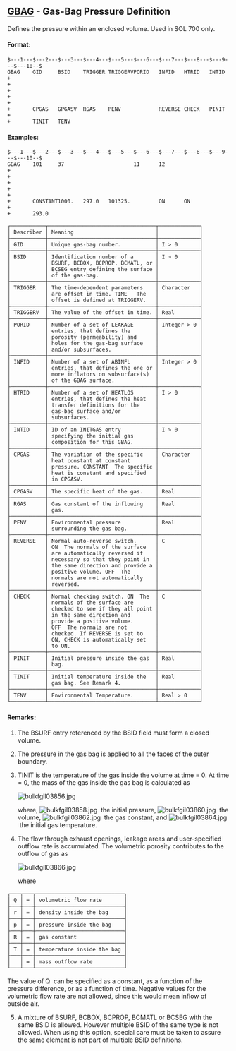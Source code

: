 ## [GBAG](https://nexus.hexagon.com/documentationcenter/bundle/MSC_Nastran_2022.4/page/Nastran_Combined_Book/qrg/bulkfgil/TOC.GBAG.xhtml) - Gas-Bag Pressure Definition

Defines the pressure within an enclosed volume. Used in SOL 700 only.

#### Format:

```nastran
$---1---$---2---$---3---$---4---$---5---$---6---$---7---$---8---$---9---$---10--$
GBAG    GID     BSID    TRIGGER TRIGGERVPORID   INFID   HTRID   INTID   +       
+                                                                       +       
+                                                                       +       
+       CPGAS   GPGASV  RGAS    PENV            REVERSE CHECK   PINIT   +       
+       TINIT   TENV                                                            
```

#### Examples:

```nastran
$---1---$---2---$---3---$---4---$---5---$---6---$---7---$---8---$---9---$---10--$
GBAG    101     37                      11      12                      +       
+                                                                       +       
+                                                                       +       
+       CONSTANT1000.   297.0   101325.         ON      ON              +       
+       293.0                                                                   
```

```text
┌───────────┬──────────────────────────────────┬─────────────┐
│ Describer │ Meaning                          │             │
├───────────┼──────────────────────────────────┼─────────────┤
│ GID       │ Unique gas-bag number.           │ I > 0       │
├───────────┼──────────────────────────────────┼─────────────┤
│ BSID      │ Identification number of a       │ I > 0       │
│           │ BSURF, BCBOX, BCPROP, BCMATL, or │             │
│           │ BCSEG entry defining the surface │             │
│           │ of the gas-bag.                  │             │
├───────────┼──────────────────────────────────┼─────────────┤
│ TRIGGER   │ The time-dependent parameters    │ Character   │
│           │ are offset in time. TIME   The   │             │
│           │ offset is defined at TRIGGERV.   │             │
├───────────┼──────────────────────────────────┼─────────────┤
│ TRIGGERV  │ The value of the offset in time. │ Real        │
├───────────┼──────────────────────────────────┼─────────────┤
│ PORID     │ Number of a set of LEAKAGE       │ Integer > 0 │
│           │ entries, that defines the        │             │
│           │ porosity (permeability) and      │             │
│           │ holes for the gas-bag surface    │             │
│           │ and/or subsurfaces.              │             │
├───────────┼──────────────────────────────────┼─────────────┤
│ INFID     │ Number of a set of ABINFL        │ Integer > 0 │
│           │ entries, that defines the one or │             │
│           │ more inflators on subsurface(s)  │             │
│           │ of the GBAG surface.             │             │
├───────────┼──────────────────────────────────┼─────────────┤
│ HTRID     │ Number of a set of HEATLOS       │ I > 0       │
│           │ entries, that defines the heat   │             │
│           │ transfer definitions for the     │             │
│           │ gas-bag surface and/or           │             │
│           │ subsurfaces.                     │             │
├───────────┼──────────────────────────────────┼─────────────┤
│ INTID     │ ID of an INITGAS entry           │ I > 0       │
│           │ specifying the initial gas       │             │
│           │ composition for this GBAG.       │             │
├───────────┼──────────────────────────────────┼─────────────┤
│ CPGAS     │ The variation of the specific    │ Character   │
│           │ heat constant at constant        │             │
│           │ pressure. CONSTANT  The specific │             │
│           │ heat is constant and specified   │             │
│           │ in CPGASV.                       │             │
├───────────┼──────────────────────────────────┼─────────────┤
│ CPGASV    │ The specific heat of the gas.    │ Real        │
├───────────┼──────────────────────────────────┼─────────────┤
│ RGAS      │ Gas constant of the inflowing    │ Real        │
│           │ gas.                             │             │
├───────────┼──────────────────────────────────┼─────────────┤
│ PENV      │ Environmental pressure           │ Real        │
│           │ surrounding the gas bag.         │             │
├───────────┼──────────────────────────────────┼─────────────┤
│ REVERSE   │ Normal auto-reverse switch.      │ C           │
│           │ ON  The normals of the surface   │             │
│           │ are automatically reversed if    │             │
│           │ necessary so that they point in  │             │
│           │ the same direction and provide a │             │
│           │ positive volume. OFF  The        │             │
│           │ normals are not automatically    │             │
│           │ reversed.                        │             │
├───────────┼──────────────────────────────────┼─────────────┤
│ CHECK     │ Normal checking switch. ON  The  │ C           │
│           │ normals of the surface are       │             │
│           │ checked to see if they all point │             │
│           │ in the same direction and        │             │
│           │ provide a positive volume.       │             │
│           │ OFF  The normals are not         │             │
│           │ checked. If REVERSE is set to    │             │
│           │ ON, CHECK is automatically set   │             │
│           │ to ON.                           │             │
├───────────┼──────────────────────────────────┼─────────────┤
│ PINIT     │ Initial pressure inside the gas  │ Real        │
│           │ bag.                             │             │
├───────────┼──────────────────────────────────┼─────────────┤
│ TINIT     │ Initial temperature inside the   │ Real        │
│           │ gas bag. See Remark 4.           │             │
├───────────┼──────────────────────────────────┼─────────────┤
│ TENV      │ Environmental Temperature.       │ Real > 0    │
└───────────┴──────────────────────────────────┴─────────────┘
```

#### Remarks:

1. The BSURF entry referenced by the BSID field must form a closed volume.

2. The pressure in the gas bag is applied to all the faces of the outer boundary.

3. TINIT is the temperature of the gas inside the volume at  time =  0. At  time =  0, the mass of the gas inside the gas bag is calculated as

     ![bulkfgil03856.jpg](https://help-be.hexagonmi.com/bundle/MSC_Nastran_2022.4/page/Nastran_Combined_Book/qrg/bulkfgil/../../../assets/bulkfgil03856.jpg?_LANG=enus)  

     where,  ![bulkfgil03858.jpg](https://help-be.hexagonmi.com/bundle/MSC_Nastran_2022.4/page/Nastran_Combined_Book/qrg/bulkfgil/../../../assets/bulkfgil03858.jpg?_LANG=enus)  the initial pressure,  ![bulkfgil03860.jpg](https://help-be.hexagonmi.com/bundle/MSC_Nastran_2022.4/page/Nastran_Combined_Book/qrg/bulkfgil/../../../assets/bulkfgil03860.jpg?_LANG=enus)  the volume,  ![bulkfgil03862.jpg](https://help-be.hexagonmi.com/bundle/MSC_Nastran_2022.4/page/Nastran_Combined_Book/qrg/bulkfgil/../../../assets/bulkfgil03862.jpg?_LANG=enus)  the gas constant, and  ![bulkfgil03864.jpg](https://help-be.hexagonmi.com/bundle/MSC_Nastran_2022.4/page/Nastran_Combined_Book/qrg/bulkfgil/../../../assets/bulkfgil03864.jpg?_LANG=enus)  the initial gas temperature.

4. The flow through exhaust openings, leakage areas and user-specified outflow rate is accumulated. The volumetric porosity contributes to the outflow of gas as

     ![bulkfgil03866.jpg](https://help-be.hexagonmi.com/bundle/MSC_Nastran_2022.4/page/Nastran_Combined_Book/qrg/bulkfgil/../../../assets/bulkfgil03866.jpg?_LANG=enus)  

     where

```text
┌───┬───┬────────────────────────────┐
│ Q │ = │ volumetric flow rate       │
├───┼───┼────────────────────────────┤
│ r │ = │ density inside the bag     │
├───┼───┼────────────────────────────┤
│ p │ = │ pressure inside the bag    │
├───┼───┼────────────────────────────┤
│ R │ = │ gas constant               │
├───┼───┼────────────────────────────┤
│ T │ = │ temperature inside the bag │
├───┼───┼────────────────────────────┤
│   │ = │ mass outflow rate          │
└───┴───┴────────────────────────────┘
```

The value of  Q  can be specified as a constant, as a function of the pressure difference, or as a function of time. Negative values for the volumetric flow rate are not allowed, since this would mean inflow of outside air.

5. A mixture of BSURF, BCBOX, BCPROP, BCMATL or BCSEG with the same BSID is allowed. However multiple BSID of the same type is not allowed. When using this option, special care must be taken to assure the same element is not part of multiple BSID definitions.

